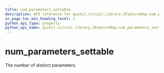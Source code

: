 ```yaml
---
title: num_parameters_settable
description: API reference for qiskit.circuit.library.ZFeatureMap.num_parameters_settable
in_page_toc_min_heading_level: 1
python_api_type: property
python_api_name: qiskit.circuit.library.ZFeatureMap.num_parameters_settable
---
```


# num\_parameters\_settable

The number of distinct parameters.


